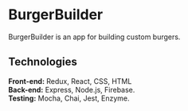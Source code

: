 # BurgerBuilder
BurgerBuilder is an app for building custom burgers.


## Technologies
<b>Front-end:</b> Redux, React, CSS, HTML<br/>
<b>Back-end:</b> Express, Node.js, Firebase.<br/>
<b>Testing:</b> Mocha, Chai, Jest, Enzyme.
